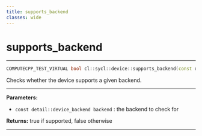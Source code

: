```yaml
---
title: supports_backend
classes: wide
---
```

# supports_backend

---

```cpp
COMPUTECPP_TEST_VIRTUAL bool cl::sycl::device::supports_backend(const detail::device_backend backend) const
```


Checks whether the device supports a given backend. 


---
**Parameters:**

 - `const detail::device_backend backend`
: the backend to check for 

**Returns:** true if supported, false otherwise 

---
